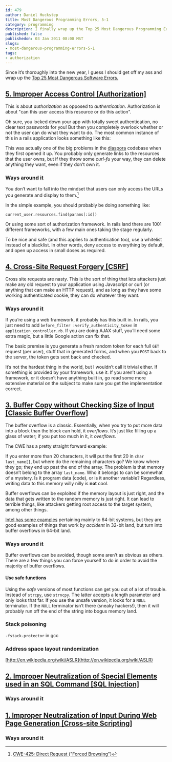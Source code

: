 ```yaml
--- 
id: 479
author: Daniel Huckstep
title: Most Dangerous Programming Errors, 5-1
category: programming
description: I finally wrap up the Top 25 Most Dangerous Programming Errors with number 5-1.
published: false
publishedon: 03 Jan 2011 08:00 MST
slugs: 
- most-dangerous-programming-errors-5-1
tags: 
- authorization
---
```

Since it’s thoroughly into the new year, I guess I should get off my ass
and wrap up the [Top 25 Most Dangerous Software
Errors.](http://cwe.mitre.org/top25/index.html)

## [5. Improper Access Control [Authorization]](http://cwe.mitre.org/data/definitions/285.html)

This is about *authorization* as opposed to *authentication*.
Authorization is about "can this user access this resource or do this
action".

Oh sure, you locked down your app with totally sweet authentication, no
clear text passwords for you! But then you completely overlook whether
or not the user can do what they want to do. The most common instance of
this in a rails application looks something like this:

<script src="https://gist.github.com/763206.js?file=authenticated_resources_controller.rb"></script>

This was actually one of the big problems in the
[diaspora](https://github.com/diaspora/diaspora) codebase when they
first opened it up. You probably only generate links to the resources
that the user owns, but if they throw some *curl-fu* your way, they can
delete anything they want, even if they don’t own it.

### Ways around it

You don’t want to fall into the mindset that users can only access the
URLs you generate and display to them.[^1]

In the simple example, you should probably be doing something like:

    current_user.resources.find(params[:id])

Or using some sort of authorization framework. In rails land there are
1001 different frameworks, with a few main ones taking the stage
regularly.

To be nice and safe (and this applies to authentication too), use a
whitelist instead of a blacklist. In other words, deny access to
everything by default, and open up access in small doses as required.

## [4. Cross-Site Request Forgery [CSRF]](http://cwe.mitre.org/data/definitions/352.html)

Cross site requests are nasty. This is the sort of thing that lets
attackers just make any old request to your application using Javascript
or curl (or anything that can make an HTTP request), and as long as they
have some working authenticated cookie, they can do whatever they want.

### Ways around it

If you’re using a web framework, it probably has this built in. In
rails, you just need to add `before_filter :verify_authenticity_token`
in `application_controller.rb`. If you are doing AJAX stuff, you’ll need
some extra magic, but a little Google action can fix that.

The basic premise is you generate a fresh random token for each full
`GET` request (per user), stuff that in generated forms, and when you
`POST` back to the server, the token gets sent back and checked.

It’s not the hardest thing in the world, but I wouldn’t call it trivial
either. If something is provided by your framework, use it. If you
aren’t using a framework, or it doesn’t have anything built in, go read
some more extensive material on the subject to make sure you get the
implementation correct.

## [3. Buffer Copy without Checking Size of Input [Classic Buffer Overflow]](http://cwe.mitre.org/data/definitions/120.html)

The buffer overflow is a classic. Essentially, when you try to put more
data into a block than the block can hold, it *overflows*. It’s just
like filling up a glass of water; if you put too much in it, it
*overflows*.

The CWE has a pretty straight forward example:

<script src="https://gist.github.com/763206.js?file=overflow.c"></script>

If you enter more than 20 characters, it will put the first 20 in
`char last_name[]`, but where do the remaining characters go? We know
where they go; they end up past the end of the array. The problem is
that memory doesn’t belong to the array `last_name`. Who it belongs to
can be somewhat of a mystery. Is it program data (code), or is it
another variable? Regardless, writing data to this memory willy nilly is
**not** cool.

Buffer overflows can be exploited if the memory layout is just right,
and the data that gets written to the random memory is just right. It
can lead to terrible things, like attackers getting root access to the
target system, among other things.

[Intel has some examples](http://software.intel.com/en-us/articles/collection-of-examples-of-64-bit-errors-in-real-programs/)
pertaining mainly to 64-bit systems, but they are good examples of
things that work *by accident* in 32-bit land, but turn into buffer
overflows in 64-bit land.

### Ways around it

Buffer overflows can be avoided, though some aren’t as obvious as
others. There are a few things you can force yourself to do in order to
avoid the majority of buffer overflows.

#### Use safe functions

Using the *safe* versions of most functions can get you out of a lot of
trouble. Instead of `strcpy`, use `strncpy`. The latter accepts a length
parameter and only looks that far. If you use the unsafe version, it
looks for a `NULL` terminator. If the `NULL` terminator isn’t there
(sneaky hackers!), then it will probably run off the end of the string
into bogus memory land.

### Stack poisoning

`-fstack-protector` in gcc

### Address space layout randomization

[http://en.wikipedia.org/wiki/ASLR](http://en.wikipedia.org/wiki/ASLR)

## [2. Improper Neutralization of Special Elements used in an SQL Command [SQL Injection]](http://cwe.mitre.org/data/definitions/89.html)

### Ways around it

## [1. Improper Neutralization of Input During Web Page Generation [Cross-site Scripting]](http://cwe.mitre.org/data/definitions/79.html)

### Ways around it

[^1]: [CWE-425: Direct Request ("Forced
    Browsing")](http://cwe.mitre.org/data/definitions/425.html)